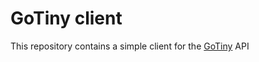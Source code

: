 # GoTiny client

This repository contains a simple client for the [GoTiny](https://github.com/chrisvdg/gotiny) API

